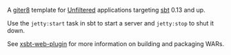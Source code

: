 A [giter8][g8] template for [Unfiltered][unfiltered] applications targeting [sbt][sbt] 0.13 and up.

Use the `jetty:start` task in sbt to start a server and `jetty:stop` to shut it down.

See [xsbt-web-plugin][web] for more information on building and
packaging WARs.

[g8]: http://github.com/foundweekends/giter8#readme
[unfiltered]: http://github.com/unfiltered/unfiltered#readme
[sbt]: http://www.scala-sbt.org/
[web]: https://github.com/earldouglas/xsbt-web-plugin
